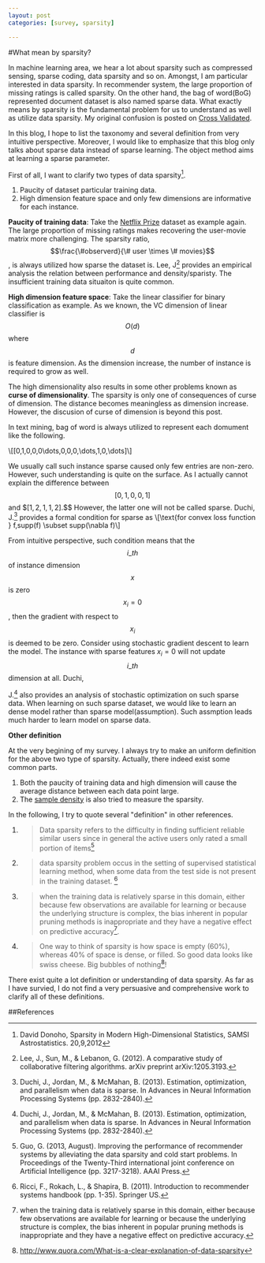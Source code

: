 ```yaml
---
layout: post
categories: [survey, sparsity]

---
```


#What mean by sparsity?


In machine learning area, we hear a lot about sparsity such as compressed sensing, sparse coding, data sparsity and so on. Amongst, I am particular interested in data sparsity. In recommender system, the large proportion of missing ratings is called sparsity. On the other hand, the bag of word(BoG) represented document dataset is also named sparse data. What exactly means by sparsity is the fundamental problem for us to understand as well as utilize data sparsity. My original confusion is posted on [Cross Validated][1].

In this blog, I hope to list the taxonomy and several definition from very intuitive perspective. Moreover, I would like to emphasize that this blog only talks about sparse data instead of sparse learning. The object method aims at learning a sparse parameter.

First of all, I want to clarify two types of data sparsity[^1].

1. Paucity of dataset particular training data.
2. High dimension feature space and only few dimensions are informative for each instance.

**Paucity of training data**: Take the [Netflix Prize][2] dataset as example again. The large proportion of missing ratings makes recovering the user-movie matrix more challenging. The sparsity ratio, $$\frac{\#observerd}{\# user \times \# movies}$$, is always utilized how sparse the dataset is. Lee, J[^2] provides an empirical analysis the relation between performance and density/sparisty. The insufficient training data situaiton is quite common.

**High dimension feature space**: Take the linear classifier for binary classification as example. As we known, the VC dimension of linear classifier is $$O(d)$$ where $$d$$ is feature dimension. As the dimension increase, the number of instance is required to grow as well. 

The high dimensionality also results in some other problems known as **curse of dimensionality**. The sparsity is only one of consequences of curse of dimension. The distance becomes meaningless as dimension increase. However, the discusion of curse of dimension is beyond this post.

In text mining, bag of word is always utilized to represent each domument like the following.

\\[[0,1,0,0,0\dots,0,0,0,\dots,1,0,\dots]\\]

We usually call such instance sparse caused only few entries are non-zero. However, such understanding is quite on the surface. As I actually cannot explain the difference between $$[0,1,0,0,1]$$ and $$[1,2,1,1,2]$.$$ However, the latter one will not be called sparse. Duchi, J.[^3] provides a formal condition for sparse as 
\\[\text{for convex loss function } f,supp(f) \subset supp(\nabla f)\\]

From intuitive perspective, such condition means that the $$i\_{th}$$ of instance dimension $$x$$ is zero $$x_i=0$$, then the gradient with respect to $$x_i$$ is deemed to be zero. Consider using stochastic gradient descent to learn the model. The instance with sparse features $x_i=0$ will not update $$i\_{th}$$ dimension at all. Duchi, 

J.[^3] also provides an analysis of stochastic optimization on such sparse data. When learning on such sparse dataset, we would like to learn an dense model rather than sparse model(assumption). Such assmption leads much harder to learn model on sparse data.

**Other definition**

At the very begining of my survey. I always try to make an uniform definition for the above two type of sparsity. Actually, there indeed exist some common parts.

1. Both the paucity of training data and high dimension will cause the average distance between each data point large.
2. The [sample density][3] is also tried to measure the sparsity.

In the following, I try to quote several "definition" in other references.

1. > Data sparsity refers to the difficulty in finding sufficient reliable similar users since in general the active users only rated a small portion of items[^5]
2. > data sparsity problem occus in the setting of supervised statistical learning method, when some data from the test side is not present in the training dataset. [^6]
3. >when the training data is relatively sparse in this domain, either because few observations are available for learning or because the underlying structure is complex, the bias inherent in popular pruning methods is inappropriate and they have a negative effect on predictive accuracy[^4].
4. > One way to think of sparsity is how space is empty (60%), whereas 40% of space is dense, or filled. So good data looks like swiss cheese.  Big bubbles of nothing[^7]!

There exist quite a lot definition or understanding of data sparsity. As far as I have survied, I do not find a very persuasive and comprehensive work to clarify all of these definitions.


[1]: http://stats.stackexchange.com/questions/113318/the-name-data-sparsity-in-different-applications "Cross Validated"
[2]: http://en.wikipedia.org/wiki/Netflix_Prize
[3]:http://math.stackexchange.com/questions/283006/what-is-a-sampling-density-why-is-the-sampling-density-proportional-to-n-fra 


##References


[^1]: David Donoho, Sparsity in Modern High-Dimensional Statistics, SAMSI Astrostatistics. 20,9,2012
[^2]: Lee, J., Sun, M., & Lebanon, G. (2012). A comparative study of collaborative filtering algorithms. arXiv preprint arXiv:1205.3193.
[^3]: Duchi, J., Jordan, M., & McMahan, B. (2013). Estimation, optimization, and parallelism when data is sparse. In Advances in Neural Information Processing Systems (pp. 2832-2840).
[^4]: when the training data is relatively sparse in this domain, either because few observations are available for learning or because the underlying structure is complex, the bias inherent in popular pruning methods is inappropriate and they have a negative effect on predictive accuracy.
[^5]: Guo, G. (2013, August). Improving the performance of recommender systems by alleviating the data sparsity and cold start problems. In Proceedings of the Twenty-Third international joint conference on Artificial Intelligence (pp. 3217-3218). AAAI Press.
[^6]: Ricci, F., Rokach, L., & Shapira, B. (2011). Introduction to recommender systems handbook (pp. 1-35). Springer US.
[^7]: http://www.quora.com/What-is-a-clear-explanation-of-data-sparsity